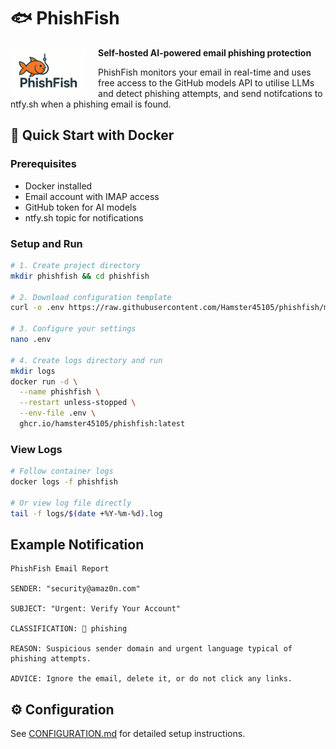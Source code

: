 # 🐟 PhishFish

<p align="center">
  <img src=".github/banner.png" alt="PhishFish Icon" height="80" style="float:left; margin-right: 20px;">
</p>

**Self-hosted AI-powered email phishing protection**

PhishFish monitors your email in real-time and uses free access to the GitHub models API to utilise LLMs and detect phishing attempts, and send notifcations to ntfy.sh when a phishing email is found. 

## 🚀 Quick Start with Docker

### Prerequisites
- Docker installed
- Email account with IMAP access
- GitHub token for AI models
- ntfy.sh topic for notifications

### Setup and Run
```bash
# 1. Create project directory
mkdir phishfish && cd phishfish

# 2. Download configuration template
curl -o .env https://raw.githubusercontent.com/Hamster45105/phishfish/main/.env.example

# 3. Configure your settings
nano .env 

# 4. Create logs directory and run
mkdir logs
docker run -d \
  --name phishfish \
  --restart unless-stopped \
  --env-file .env \
  ghcr.io/hamster45105/phishfish:latest
```

### View Logs
```bash
# Follow container logs
docker logs -f phishfish

# Or view log file directly
tail -f logs/$(date +%Y-%m-%d).log
```

## Example Notification
```
PhishFish Email Report

SENDER: "security@amaz0n.com"

SUBJECT: "Urgent: Verify Your Account"

CLASSIFICATION: 🔴 phishing

REASON: Suspicious sender domain and urgent language typical of phishing attempts.

ADVICE: Ignore the email, delete it, or do not click any links.
```

## ⚙️ Configuration

See [CONFIGURATION.md](docs/CONFIGURATION.md) for detailed setup instructions.
